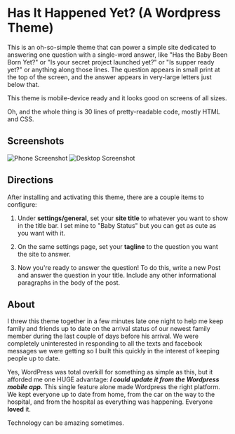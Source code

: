 # Has It Happened Yet? (A Wordpress Theme)

This is an oh-so-simple theme that can power a simple site dedicated to answering
one question with a single-word answer, like "Has the Baby Been Born Yet?" or 
"Is your secret project launched yet?" or "Is supper ready yet?" or anything
along those lines. The question appears in small print at the top of the screen,
and the answer appears in very-large letters just below that.

This theme is mobile-device ready and it looks good on screens of all sizes.

Oh, and the whole thing is 30 lines of pretty-readable code, mostly HTML and CSS.


## Screenshots

![Phone Screenshot](https://raw.github.com/cmillr/has-it-happened-yet/master/phone-screenshot.png)
![Desktop Screenshot](https://raw.github.com/cmillr/has-it-happened-yet/master/desktop-screenshot.png)


## Directions

After installing and activating this theme, there are a couple items to configure:

1. Under **settings/general**, set your **site title** to whatever you want to show 
   in the title bar. I set mine to "Baby Status" but you can get as cute as you
   want with it.

2. On the same settings page, set your **tagline** to the question you want the
   site to answer. 

3. Now you're ready to answer the question! To do this, write a new Post and 
   answer the question in your title.  Include any other informational 
   paragraphs in the body of the post.


## About

I threw this theme together in a few minutes late one night to help me
keep family and friends up to date on the arrival status of our newest family
member during the last couple of days before his arrival.  We were completely
uninterested in responding to all the texts and facebook messages we were getting
so I built this quickly in the interest of keeping people up to date.

Yes, WordPress was total overkill for something as simple as this, but it afforded
me one HUGE advantage: ***I could update it from the Wordpress mobile app.*** This
single feature alone made Wordpress the right platform. We kept everyone up to
date from home, from the car on the way to the hospital, and from the hospital
as everything was happening. Everyone **loved** it.

Technology can be amazing sometimes.


